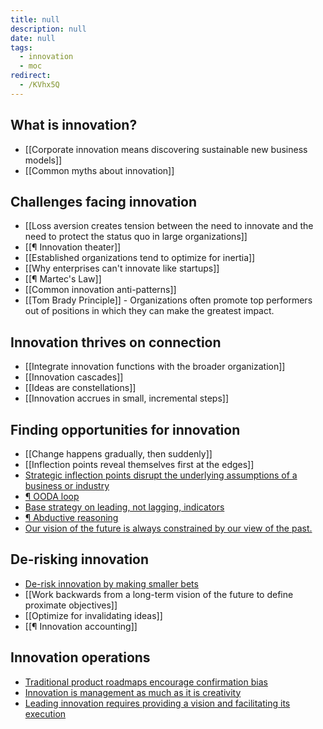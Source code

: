 ```yaml
---
title: null
description: null
date: null
tags:
  - innovation
  - moc
redirect:
  - /KVhx5Q
---
```


## What is innovation?

- [[Corporate innovation means discovering sustainable new business models]]
- [[Common myths about innovation]]

## Challenges facing innovation

- [[Loss aversion creates tension between the need to innovate and the need to protect the status quo in large organizations]]
- [[¶ Innovation theater]]
- [[Established organizations tend to optimize for inertia]]
- [[Why enterprises can't innovate like startups]]
- [[¶ Martec's Law]]
- [[Common innovation anti-patterns]]
- [[Tom Brady Principle]] - Organizations often promote top performers out of positions in which they can make the greatest impact.

## Innovation thrives on connection

- [[Integrate innovation functions with the broader organization]]
- [[Innovation cascades]]
- [[Ideas are constellations]]
- [[Innovation accrues in small, incremental steps]]

## Finding opportunities for innovation

- [[Change happens gradually, then suddenly]]
- [[Inflection points reveal themselves first at the edges]]
- [Strategic inflection points disrupt the underlying assumptions of a business or industry](https://publish.obsidian.md/mobydiction/notes/Strategic+inflection+points+disrupt+the+underlying+assumptions+of+a+business+or+industry)
- [¶ OODA loop](https://publish.obsidian.md/mobydiction/notes/%C2%B6+OODA+Loop)
- [Base strategy on leading, not lagging, indicators](https://publish.obsidian.md/mobydiction/notes/Base+strategy+on+leading%2C+not+lagging%2C+indicators)
- [¶ Abductive reasoning](https://publish.obsidian.md/mobydiction/notes/%C2%B6+Abductive+reasoning)
- [Our vision of the future is always constrained by our view of the past.](https://publish.obsidian.md/mobydiction/notes/Our+vision+of+the+future+is+always+constrained+by+our+view+of+the+past.)

## De-risking innovation

- [De-risk innovation by making smaller bets](https://publish.obsidian.md/mobydiction/notes/De-risk+innovation+by+making+smaller+bets)
- [[Work backwards from a long-term vision of the future to define proximate objectives]]
- [[Optimize for invalidating ideas]]
- [[¶ Innovation accounting]]

## Innovation operations

- [Traditional product roadmaps encourage confirmation bias](https://publish.obsidian.md/mobydiction/notes/Traditional+product+roadmaps+encourage+confirmation+bias)
- [Innovation is management as much as it is creativity](https://publish.obsidian.md/mobydiction/notes/Innovation+is+management+as+much+as+it+is+creativity)
- [Leading innovation requires providing a vision and facilitating its execution](https://publish.obsidian.md/mobydiction/notes/Leading+innovation+requires+providing+a+vision+and+facilitating+its+execution)
